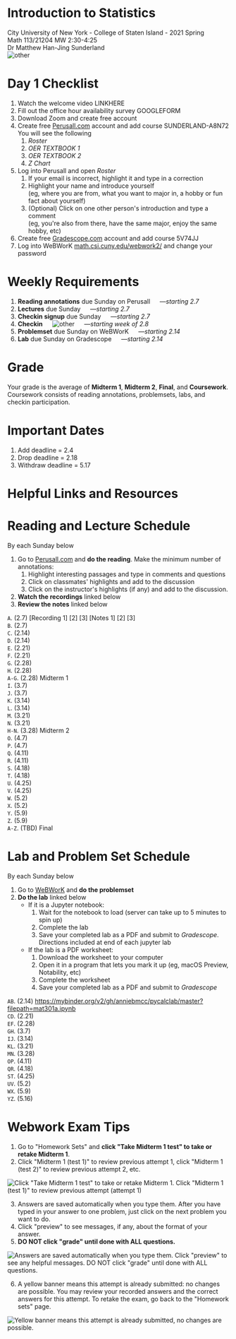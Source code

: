 # Introduction to Statistics
City University of New York - College of Staten Island - 2021 Spring  
Math 113/21204 MW 2:30-4:25  
Dr Matthew Han-Jing Sunderland  
![other](../other2.png)

# Day 1 Checklist
1. Watch the welcome video LINKHERE
1. Fill out the office hour availability survey GOOGLEFORM
1. Download Zoom and create free account
1. Create free [Perusall.com](https://www.perusall.com) account and add course SUNDERLAND-A8N72  
   You will see the following
   1. *Roster*
   1. *OER TEXTBOOK 1*
   1. *OER TEXTBOOK 2*
   1. *Z Chart*
1. Log into Perusall and open *Roster*
   1. If your email is incorrect, highlight it and type in a correction
   1. Highlight your name and introduce yourself  
      (eg, where you are from, what you want to major in, a hobby or fun fact about yourself)
   1. (Optional) Click on one other person's introduction and type a comment  
      (eg, you're also from there, have the same major, enjoy the same hobby, etc)
1. Create free [Gradescope.com](https://www.gradescope.com) account and add course 5V74JJ  
1. Log into WeBWorK [math.csi.cuny.edu/webwork2/](https://www.math.csi.cuny.edu/webwork2/Math113_21204_Sunderland_S21/) and change your password

# Weekly Requirements
1. **Reading annotations** due Sunday on Perusall &emsp; —*starting 2.7*
1. **Lectures** due Sunday &emsp; —*starting 2.7*
1. **Checkin signup** due Sunday &emsp; —*starting 2.7*
1. **Checkin** &emsp; ![other](../other.png) &emsp; —*starting week of 2.8*
1. **Problemset** due Sunday on WeBWorK &emsp; —*starting 2.14*
1. **Lab** due Sunday on Gradescope &emsp; —*starting 2.14*

# Grade
Your grade is the average of **Midterm 1**, **Midterm 2**, **Final**, and **Coursework**.  
Coursework consists of reading annotations, problemsets, labs, and checkin participation.

# Important Dates
1. Add deadline = 2.4
1. Drop deadline = 2.18
1. Withdraw deadline = 5.17

# Helpful Links and Resources

# Reading and Lecture Schedule
By each Sunday below

1. Go to [Perusall.com](https://www.perusall.com) and **do the reading**. Make the minimum number of annotations:
    1. Highlight interesting passages and type in comments and questions
    1. Click on classmates' highlights and add to the discussion
    1. Click on the instructor's highlights (if any) and add to the discussion.
1. **Watch the recordings** linked below
1. **Review the notes** linked below

`A`. (2.7) [Recording 1] [2] [3] [Notes 1] [2] [3]  
`B`. (2.7)  
`C`. (2.14)  
`D`. (2.14)  
`E`. (2.21)  
`F`. (2.21)  
`G`. (2.28)  
`H`. (2.28)  
`A-G`. (2.28) Midterm 1  
`I`. (3.7)  
`J`. (3.7)  
`K`. (3.14)  
`L`. (3.14)  
`M`. (3.21)  
`N`. (3.21)  
`H-N`. (3.28) Midterm 2  
`O`. (4.7)  
`P`. (4.7)  
`Q`. (4.11)  
`R`. (4.11)  
`S`. (4.18)  
`T`. (4.18)  
`U`. (4.25)  
`V`. (4.25)  
`W`. (5.2)  
`X`. (5.2)  
`Y`. (5.9)  
`Z`. (5.9)  
`A-Z`. (TBD) Final  

# Lab and Problem Set Schedule
By each Sunday below

1. Go to [WeBWorK](https://www.math.csi.cuny.edu/webwork2/) and **do the problemset**
1. **Do the lab** linked below
    * If it is a Jupyter notebook:
        1. Wait for the notebook to load (server can take up to 5 minutes to spin up)
        1. Complete the lab
        1. Save your completed lab as a PDF and submit to *Gradescope*. Directions included at end of each jupyter lab
    * If the lab is a PDF worksheet:
        1. Download the worksheet to your computer
        1. Open it in a program that lets you mark it up (eg, macOS Preview, Notability, etc)
        1. Complete the worksheet
        1. Save your completed lab as a PDF and submit to *Gradescope*

`AB`. (2.14) https://mybinder.org/v2/gh/anniebmcc/pycalclab/master?filepath=mat301a.ipynb  
`CD`. (2.21)  
`EF`. (2.28)  
`GH`. (3.7)  
`IJ`. (3.14)  
`KL`. (3.21)  
`MN`. (3.28)  
`OP`. (4.11)  
`QR`. (4.18)  
`ST`. (4.25)  
`UV`. (5.2)  
`WX`. (5.9)  
`YZ`. (5.16)  

# Webwork Exam Tips

1. Go to "Homework Sets" and **click "Take Midterm 1 test" to take or retake Midterm 1**.
1. Click "Midterm 1 (test 1)" to review previous attempt 1, click "Midterm 1 (test 2)" to review previous attempt 2, etc.

![Click "Take Midterm 1 test" to take or retake Midterm 1. Click "Midterm 1 (test 1)" to review previous attempt (attempt 1)](../webwork1.png)

3. Answers are saved automatically when you type them. After you have typed in your answer to one problem, just click on the next problem you want to do.
1. Click "preview" to see messages, if any, about the format of your answer.
1. **DO NOT click "grade" until done with ALL questions.**

![Answers are saved automatically when you type them. Click "preview" to see any helpful messages. DO NOT click "grade" until done with ALL questions.](../webwork2.png)

6. A yellow banner means this attempt is already submitted: no changes are possible. You may review your recorded answers and the correct answers for this attempt. To retake the exam, go back to the "Homework sets" page.

![Yellow banner means this attempt is already submitted, no changes are possible.](../webwork3.png)